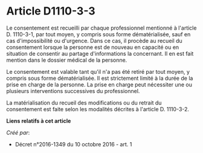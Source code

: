 # Article D1110-3-3

Le consentement est recueilli par chaque professionnel mentionné à l'article D. 1110-3-1, par tout moyen, y compris sous
forme dématérialisée, sauf en cas d'impossibilité ou d'urgence. Dans ce cas, il procède au recueil du consentement lorsque la
personne est de nouveau en capacité ou en situation de consentir au partage d'informations la concernant. Il en est fait
mention dans le dossier médical de la personne. 

Le consentement est valable tant qu'il n'a pas été retiré par tout moyen, y compris sous forme dématérialisée. Il est
strictement limité à la durée de la prise en charge de la personne. La prise en charge peut nécessiter une ou plusieurs
interventions successives du professionnel. 

La matérialisation du recueil des modifications ou du retrait du consentement est faite selon les modalités décrites à
l'article D. 1110-3-2.

**Liens relatifs à cet article**

_Créé par_:

  - Décret n°2016-1349 du 10 octobre 2016 - art. 1

